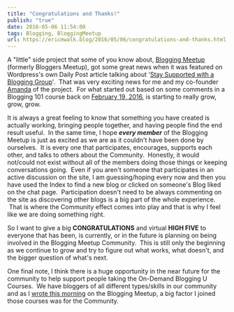 ```yaml
---
title: "Congratulations and Thanks!"
publish: "true"
date: 2016-05-06 11:54:00
tags: Blogging, BloggingMeetup
url: https://ericmwalk.blog/2016/05/06/congratulations-and-thanks.html
---
```


A "little" side project that some of you know about, <a href="https://bloggingmeetup.com/">Blogging Meetup</a> (formerly Bloggers Meetup), got some great news when it was featured on Wordpress's own Daily Post article talking about '<a href="https://dailypost.wordpress.com/2016/05/04/blogging-groups/">Stay Supported with a Blogging Group</a>'.  That was very exciting news for me and my co-founder <a href="http://web.archive.org/web/20160505045915/https://theroadtothere.live/2016/05/04/wordpress-featured/">Amanda</a> of the project.  For what started out based on some comments in a Blogging 101 course back on <a href="https://ericmwalk.blog/2016/02/24/community-bloggers-meetup.html">February 19, 2016</a>, is starting to really grow, grow, grow.

It is always a great feeling to know that something you have created is actually working, bringing people together, and having people find the end result useful.  In the same time, I hope <em><strong>every member</strong></em> of the Blogging Meetup is just as excited as we are as it couldn't have been done by ourselves.  It is every one that participates, encourages, supports each other, and talks to others about the Community.  Honestly, it would not/could not exist without all of the members doing those things or keeping conversations going.  Even if you aren't someone that participates in an active discussion on the site, I am guessing/hoping every now and then you have used the Index to find a new blog or clicked on someone's Blog liked on the chat page.  Participation doesn't need to be always commenting on the site as discovering other blogs is a big part of the whole experience.  That is where the Community effect comes into play and that is why I feel like we are doing something right.

So I want to give a big <strong>CONGRATULATIONS</strong> and virtual <strong>HIGH FIVE</strong> to everyone that has been, is currently, or in the future is planning on being involved in the Blogging Meetup Community.  This is still only the beginning as we continue to grow and try to figure out what works, what doesn't, and the bigger question of what's next.

One final note, I think there is a huge opportunity in the near future for the community to help support people taking the On-Demand Blogging U Courses.  We have bloggers of all different types/skills in our community and as I <a href="https://bloggingmeetup.com/2016/05/06/blogging-u-courses/">wrote this morning</a> on the Blogging Meetup, a big factor I joined those courses was for the Community.